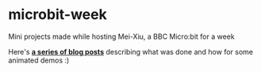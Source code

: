 # microbit-week
Mini projects made while hosting Mei-Xiu, a BBC Micro:bit for a week

Here's **[a series of blog posts](https://thoughtstreams.io/Geekfish/a-week-with-microbit/)** describing what was done and how for some animated demos :)
